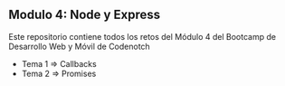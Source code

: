 ## Modulo 4: Node y Express
Este repositorio contiene todos los retos del Módulo 4 del Bootcamp de Desarrollo Web y Móvil de Codenotch
- Tema 1 => Callbacks
- Tema 2 => Promises